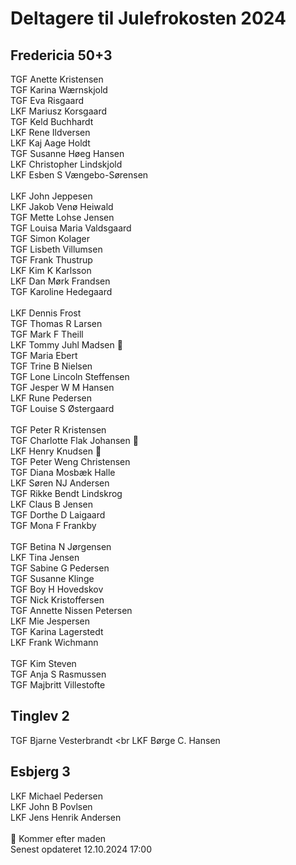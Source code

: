 # Deltagere til Julefrokosten 2024
## Fredericia 50+3
TGF Anette Kristensen <br>
TGF Karina Wærnskjold <br>
TGF Eva Risgaard <br>
LKF Mariusz Korsgaard <br>
TGF Keld Buchhardt <br>
LKF Rene Ildversen <br>
LKF Kaj Aage Holdt <br>
TGF Susanne Høeg Hansen <br>
LKF Christopher Lindskjold <br>
LKF Esben S Vængebo-Sørensen <br>
<br>
LKF John Jeppesen <br>
LKF Jakob Venø Heiwald <br>
TGF Mette Lohse Jensen <br>
TGF Louisa Maria Valdsgaard <br>
TGF Simon Kolager <br>
TGF Lisbeth Villumsen <br>
TGF Frank Thustrup <br>
LKF Kim K Karlsson <br>
LKF Dan Mørk Frandsen <br>
TGF Karoline Hedegaard <br>
<br>
LKF Dennis Frost <br>
TGF Thomas R Larsen <br>
TGF Mark F Theill <br>
LKF Tommy Juhl Madsen 🎋<br>
TGF Maria Ebert <br>
TGF Trine B Nielsen <br>
TGF Lone Lincoln Steffensen <br>
TGF Jesper W M Hansen <br>
LKF Rune Pedersen <br>
TGF Louise S Østergaard <br>
<br>
TGF Peter R Kristensen<br>
TGF Charlotte Flak Johansen 🎋 <br>
LKF Henry Knudsen 🎋<br>
TGF Peter Weng Christensen <br>
TGF Diana Mosbæk Halle <br>
LKF Søren NJ Andersen<br>
TGF Rikke Bendt Lindskrog<br>
LKF Claus B Jensen<br>
TGF Dorthe D Laigaard<br>
TGF Mona F Frankby<br>
<br>
TGF Betina N Jørgensen <br>
LKF Tina Jensen<br>
TGF Sabine G Pedersen<br>
TGF Susanne Klinge<br>
TGF Boy H Hovedskov<br>
TGF Nick Kristoffersen<br>
TGF Annette Nissen Petersen<br>
LKF Mie Jespersen<br>
TGF Karina Lagerstedt<br>
LKF Frank Wichmann<br>
<br>
TGF Kim Steven<br>
TGF Anja S Rasmussen<br>
TGF Majbritt Villestofte<br>
## Tinglev 2
TGF Bjarne Vesterbrandt <br
LKF Børge C. Hansen <br>
## Esbjerg 3
LKF Michael Pedersen <br>
LKF John B Povlsen <br>
LKF Jens Henrik Andersen 
<br>
<br>
🎋 Kommer efter maden <br>
Senest opdateret 12.10.2024 17:00
